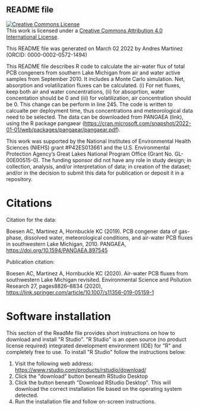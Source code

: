 ## README file

<a rel="license" href="http://creativecommons.org/licenses/by/4.0/"><img alt="Creative Commons License" style="border-width:0" src="https://i.creativecommons.org/l/by/4.0/88x31.png" /></a><br />This work is licensed under a <a rel="license" href="http://creativecommons.org/licenses/by/4.0/">Creative Commons Attribution 4.0 International License</a>.

This README file was generated on March 02 2022 by Andres Martinez (ORCID: 0000-0002-0572-1494)

This README file describes R code to calculate the air-water flux of total PCB congeners from southern Lake Michigan from air and water active samples from September 2010. It includes a Monte Carlo simulation. Net, absorption and volatilization fluxes can be calculated. (i) For net fluxes, keep both air and water concentrations, (ii) for absoprtion, water concentation should be 0 and (iii) for volatilization, air concentration should be 0. This change can be perform in line 245. The code is written to calcualte per deployment time, thus concentrations and meteorological data need to be selected. The data can be downloaded from PANGAEA (link), using the R package pangaear (https://cran.microsoft.com/snapshot/2022-01-01/web/packages/pangaear/pangaear.pdf).

This work was supported by the National Institutes of Environmental Health Sciences (NIEHS) grant #P42ES013661 and the U.S. Environmental Protection Agency’s Great Lakes National Program Office (Grant No. GL-00E00515-0). The funding sponsor did not have any role in study design; in collection, analysis, and/or interpretation of data; in creation of the dataset; and/or in the decision to submit this data for publication or deposit it in a repository.

# Citations

Citation for the data:

Boesen AC, Martinez A, Hornbuckle KC (2019). PCB congener data of gas-phase, dissolved water, meteorological conditions, and air-water PCB fluxes in southwestern Lake Michigan, 2010. PANGAEA, https://doi.org/10.1594/PANGAEA.897545

Publication citation:

Boesen AC, Martinez A, Hornbuckle KC (2020). Air-water PCB fluxes from southwestern Lake Michigan revisited. Environmental Science and Pollution Research 27, pages8826–8834 (2020), https://link.springer.com/article/10.1007/s11356-019-05159-1


# Software installation

This section of the ReadMe file provides short instructions on how to download and install "R Studio".  "R Studio" is an open source (no product license required) integrated development environment (IDE) for "R" and completely free to use.  To install "R Studio" follow the instructions below:

1. Visit the following web address: https://www.rstudio.com/products/rstudio/download/
2. Click the "download" button beneath RStudio Desktop
3. Click the button beneath "Download RStudio Desktop".  This will download the correct installation file based on the operating system detected.
4. Run the installation file and follow on-screen instructions.


